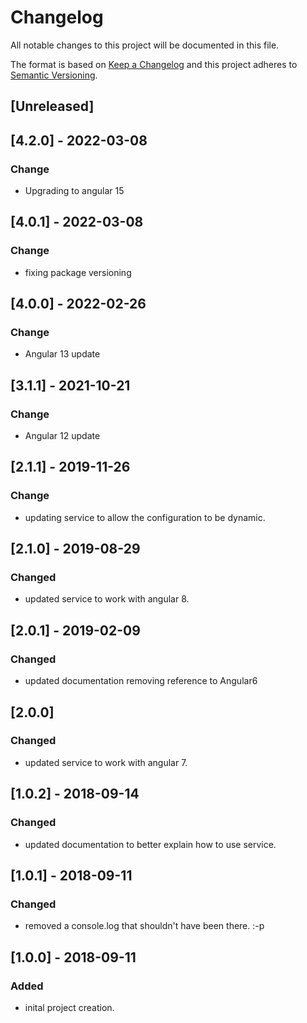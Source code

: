 # Changelog

All notable changes to this project will be documented in this file.

The format is based on [Keep a Changelog](http://keepachangelog.com/en/1.0.0/)
and this project adheres to [Semantic Versioning](http://semver.org/spec/v2.0.0.html).

## [Unreleased]

## [4.2.0] - 2022-03-08 

### Change

- Upgrading to angular 15

## [4.0.1] - 2022-03-08 

### Change

- fixing package versioning 

## [4.0.0] - 2022-02-26 

### Change

- Angular 13 update

## [3.1.1] - 2021-10-21

### Change

- Angular 12 update

## [2.1.1] - 2019-11-26

### Change

- updating service to allow the configuration to be dynamic.

## [2.1.0] - 2019-08-29

### Changed

- updated service to work with angular 8.

## [2.0.1] - 2019-02-09

### Changed

- updated documentation removing reference to Angular6

## [2.0.0]

### Changed

- updated service to work with angular 7.

## [1.0.2] - 2018-09-14

### Changed

- updated documentation to better explain how to use service.

## [1.0.1] - 2018-09-11

### Changed

- removed a console.log that shouldn't have been there. :-p

## [1.0.0] - 2018-09-11

### Added

- inital project creation.
